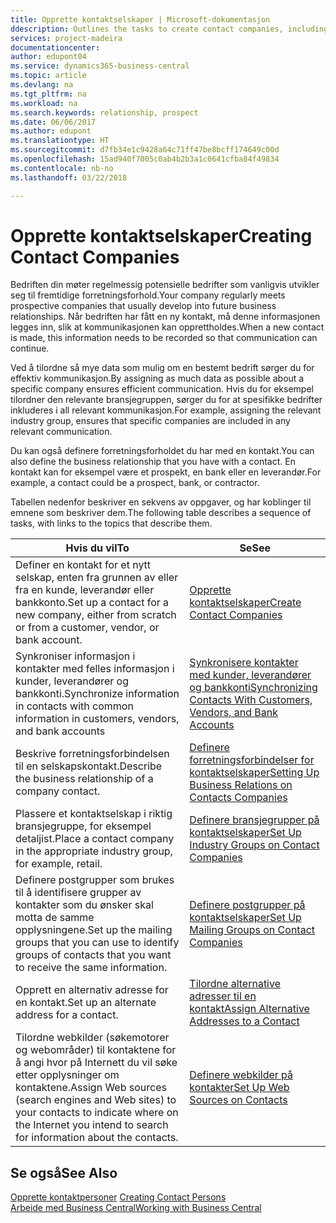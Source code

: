 ```yaml
---
title: Opprette kontaktselskaper | Microsoft-dokumentasjon
ddescription: Outlines the tasks to create contact companies, including assigning relevant data about prospects and defining the business relationships you have with companies.
services: project-madeira
documentationcenter: 
author: edupont04
ms.service: dynamics365-business-central
ms.topic: article
ms.devlang: na
ms.tgt_pltfrm: na
ms.workload: na
ms.search.keywords: relationship, prospect
ms.date: 06/06/2017
ms.author: edupont
ms.translationtype: HT
ms.sourcegitcommit: d7fb34e1c9428a64c71ff47be8bcff174649c00d
ms.openlocfilehash: 15ad940f7005c0ab4b2b3a1c0641cfba84f49834
ms.contentlocale: nb-no
ms.lasthandoff: 03/22/2018

---
```

# <a name="creating-contact-companies"></a><span data-ttu-id="f5243-102">Opprette kontaktselskaper</span><span class="sxs-lookup"><span data-stu-id="f5243-102">Creating Contact Companies</span></span>
<span data-ttu-id="f5243-103">Bedriften din møter regelmessig potensielle bedrifter som vanligvis utvikler seg til fremtidige forretningsforhold.</span><span class="sxs-lookup"><span data-stu-id="f5243-103">Your company regularly meets prospective companies that usually develop into future business relationships.</span></span> <span data-ttu-id="f5243-104">Når bedriften har fått en ny kontakt, må denne informasjonen legges inn, slik at kommunikasjonen kan opprettholdes.</span><span class="sxs-lookup"><span data-stu-id="f5243-104">When a new contact is made, this information needs to be recorded so that communication can continue.</span></span>

<span data-ttu-id="f5243-105">Ved å tilordne så mye data som mulig om en bestemt bedrift sørger du for effektiv kommunikasjon.</span><span class="sxs-lookup"><span data-stu-id="f5243-105">By assigning as much data as possible about a specific company ensures efficient communication.</span></span> <span data-ttu-id="f5243-106">Hvis du for eksempel tilordner den relevante bransjegruppen, sørger du for at spesifikke bedrifter inkluderes i all relevant kommunikasjon.</span><span class="sxs-lookup"><span data-stu-id="f5243-106">For example, assigning the relevant industry group, ensures that specific companies are included in any relevant communication.</span></span>

<span data-ttu-id="f5243-107">Du kan også definere forretningsforholdet du har med en kontakt.</span><span class="sxs-lookup"><span data-stu-id="f5243-107">You can also define the business relationship that you have with a contact.</span></span> <span data-ttu-id="f5243-108">En kontakt kan for eksempel være et prospekt, en bank eller en leverandør.</span><span class="sxs-lookup"><span data-stu-id="f5243-108">For example, a contact could be a prospect, bank, or contractor.</span></span>

<span data-ttu-id="f5243-109">Tabellen nedenfor beskriver en sekvens av oppgaver, og har koblinger til emnene som beskriver dem.</span><span class="sxs-lookup"><span data-stu-id="f5243-109">The following table describes a sequence of tasks, with links to the topics that describe them.</span></span>

| <span data-ttu-id="f5243-110">Hvis du vil</span><span class="sxs-lookup"><span data-stu-id="f5243-110">To</span></span> | <span data-ttu-id="f5243-111">Se</span><span class="sxs-lookup"><span data-stu-id="f5243-111">See</span></span> |
| --- | --- |
| <span data-ttu-id="f5243-112">Definer en kontakt for et nytt selskap, enten fra grunnen av eller fra en kunde, leverandør eller bankkonto.</span><span class="sxs-lookup"><span data-stu-id="f5243-112">Set up a contact for a new company, either from scratch or from a customer, vendor, or bank account.</span></span> |[<span data-ttu-id="f5243-113">Opprette kontaktselskaper</span><span class="sxs-lookup"><span data-stu-id="f5243-113">Create Contact Companies</span></span>](marketing-how-create-contact-companies.md) |
| <span data-ttu-id="f5243-114">Synkroniser informasjon i kontakter med felles informasjon i kunder, leverandører og bankkonti.</span><span class="sxs-lookup"><span data-stu-id="f5243-114">Synchronize information in contacts with common information in customers, vendors, and bank accounts</span></span> |[<span data-ttu-id="f5243-115">Synkronisere kontakter med kunder, leverandører og bankkonti</span><span class="sxs-lookup"><span data-stu-id="f5243-115">Synchronizing Contacts With Customers, Vendors, and Bank Accounts</span></span>](marketing-synchronize-contacts-customers-vendors-bank-accounts.md) |
| <span data-ttu-id="f5243-116">Beskrive forretningsforbindelsen til en selskapskontakt.</span><span class="sxs-lookup"><span data-stu-id="f5243-116">Describe the business relationship of a company contact.</span></span> |[<span data-ttu-id="f5243-117">Definere forretningsforbindelser for kontaktselskaper</span><span class="sxs-lookup"><span data-stu-id="f5243-117">Setting Up Business Relations on Contacts Companies</span></span>](marketing-business-relations.md) |
| <span data-ttu-id="f5243-118">Plassere et kontaktselskap i riktig bransjegruppe, for eksempel detaljist.</span><span class="sxs-lookup"><span data-stu-id="f5243-118">Place a contact company in the appropriate industry group, for example, retail.</span></span> |[<span data-ttu-id="f5243-119">Definere bransjegrupper på kontaktselskaper</span><span class="sxs-lookup"><span data-stu-id="f5243-119">Set Up Industry Groups on Contact Companies</span></span>](marketing-industry-groups.md) |
| <span data-ttu-id="f5243-120">Definere postgrupper som brukes til å identifisere grupper av kontakter som du ønsker skal motta de samme opplysningene.</span><span class="sxs-lookup"><span data-stu-id="f5243-120">Set up the mailing groups that you can use to identify groups of contacts that you want to receive the same information.</span></span> |[<span data-ttu-id="f5243-121">Definere postgrupper på kontaktselskaper</span><span class="sxs-lookup"><span data-stu-id="f5243-121">Set Up Mailing Groups on Contact Companies</span></span>](marketing-mailing-groups.md) |
| <span data-ttu-id="f5243-122">Opprett en alternativ adresse for en kontakt.</span><span class="sxs-lookup"><span data-stu-id="f5243-122">Set up an alternate address for a contact.</span></span> |[<span data-ttu-id="f5243-123">Tilordne alternative adresser til en kontakt</span><span class="sxs-lookup"><span data-stu-id="f5243-123">Assign Alternative Addresses to a Contact</span></span>](marketing-how-assign-alternate-address.md) |
| <span data-ttu-id="f5243-124">Tilordne webkilder (søkemotorer og webområder) til kontaktene for å angi hvor på Internett du vil søke etter opplysninger om kontaktene.</span><span class="sxs-lookup"><span data-stu-id="f5243-124">Assign Web sources (search engines and Web sites) to your contacts to indicate where on the Internet you intend to search for information about the contacts.</span></span> |[<span data-ttu-id="f5243-125">Definere webkilder på kontakter</span><span class="sxs-lookup"><span data-stu-id="f5243-125">Set Up Web Sources on Contacts</span></span>](marketing-web-sources.md) |

## <a name="see-also"></a><span data-ttu-id="f5243-126">Se også</span><span class="sxs-lookup"><span data-stu-id="f5243-126">See Also</span></span>
<span data-ttu-id="f5243-127">[Opprette kontaktpersoner](marketing-create-contact-persons.md) </span><span class="sxs-lookup"><span data-stu-id="f5243-127">[Creating Contact Persons](marketing-create-contact-persons.md) </span></span>  
[<span data-ttu-id="f5243-128">Arbeide med Business Central</span><span class="sxs-lookup"><span data-stu-id="f5243-128">Working with Business Central</span></span>](ui-work-product.md)

